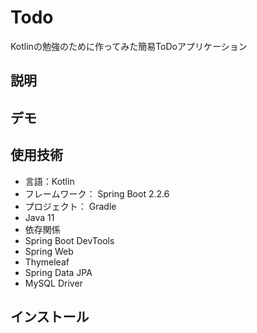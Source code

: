 # Todo

Kotlinの勉強のために作ってみた簡易ToDoアプリケーション

## 説明

## デモ

## 使用技術

- 言語：Kotlin
- フレームワーク： Spring Boot 2.2.6
- プロジェクト： Gradle
- Java 11
- 依存関係
 - Spring Boot DevTools
 - Spring Web
 - Thymeleaf
 - Spring Data JPA
 - MySQL Driver

## インストール
